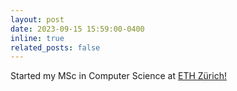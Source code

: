 ```yaml
---
layout: post
date: 2023-09-15 15:59:00-0400
inline: true
related_posts: false
---
```


Started my MSc in Computer Science at [ETH Zürich!](https://inf.ethz.ch/)
